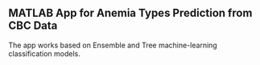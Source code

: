 ## MATLAB App for Anemia Types Prediction from CBC Data

 The app works based on Ensemble and Tree machine-learning classification models.
